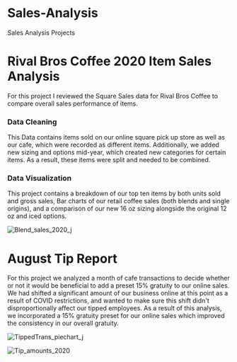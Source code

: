 # Sales-Analysis
Sales Analysis Projects


# Rival Bros Coffee 2020 Item Sales Analysis
For this project I reviewed the Square Sales data for Rival Bros Coffee to compare overall sales performance of items.  
### <b>Data Cleaning</b> 
This Data contains items sold on our online square pick up store as well as our cafe, which were recorded as different items.  Additionally, we added new sizing and options mid-year, which created new categories for certain items.  As a result, these items were split and needed to be combined.
### <b>Data Visualization </b>  
This project contains a breakdown of our top ten items by both units sold and gross sales, Bar charts of our retail coffee sales (both blends and single origins), and a comparison of our new 16 oz sizing alongside the original 12 oz and iced options.  


![Blend_sales_2020_j](https://user-images.githubusercontent.com/69173891/113904799-7517fd00-97a0-11eb-9a9e-4792bf2910d6.jpg)


# August Tip Report

For this project we analyzed a month of cafe transactions to decide whether or not it would be beneficial to add a preset 15% gratuity to our online sales.  We had shifted a significant amount of our business online at this point as a result of COVID restrictions, and wanted to make sure this shift didn't disproportionally affect our tipped employees.  As a result of this analysis, we incorporated a 15% gratuity preset for our online sales which improved the consistency in our overall gratuity. 


![TippedTrans_piechart_j](https://user-images.githubusercontent.com/69173891/113905959-b65cdc80-97a1-11eb-8054-77b1399bfba2.jpg)


![Tip_amounts_2020](https://user-images.githubusercontent.com/69173891/113905612-55350900-97a1-11eb-851a-e092d84b7640.jpg)
